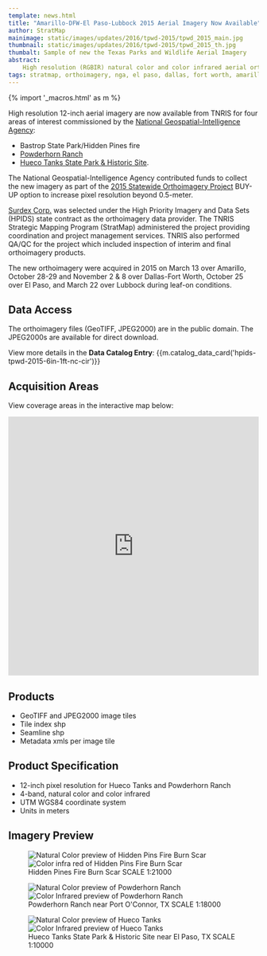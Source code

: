 ```yaml
---
template: news.html
title: "Amarillo-DFW-El Paso-Lubbock 2015 Aerial Imagery Now Available"
author: StratMap
mainimage: static/images/updates/2016/tpwd-2015/tpwd_2015_main.jpg
thumbnail: static/images/updates/2016/tpwd-2015/tpwd_2015_th.jpg
thumbalt: Sample of new the Texas Parks and Wildlife Aerial Imagery
abstract:
    High resolution (RGBIR) natural color and color infrared aerial orthoimagery are now available from TNRIS for four urban areas.
tags: stratmap, orthoimagery, nga, el paso, dallas, fort worth, amarillo, lubbock
---
```


{% import '_macros.html' as m %}

High resolution 12-inch aerial imagery are now available from TNRIS for four areas of interest commissioned by the [National Geospatial-Intelligence Agency](https://www.nga.mil/Pages/Default.aspx): 
- Bastrop State Park/Hidden Pines fire
- [Powderhorn Ranch](http://tpwd.texas.gov/newsmedia/releases/?req=20140821a)
- [Hueco Tanks State Park & Historic Site](http://tpwd.texas.gov/state-parks/hueco-tanks). 

The National Geospatial-Intelligence Agency contributed funds to collect the new imagery as part of the [2015 Statewide Orthoimagery Project](https://tnris.org/2015-statewide-orthoimagery-project/) BUY-UP option to increase pixel resolution beyond 0.5-meter.

[Surdex Corp.](https://www.surdex.net) was selected under the High Priority Imagery and Data Sets (HPIDS) state contract as the orthoimagery data provider. The TNRIS Strategic Mapping Program (StratMap) administered the project providing coordination and project management services. TNRIS also performed QA/QC for the project which included inspection of interim and final orthoimagery products.

The new orthoimagery were acquired in 2015 on March 13 over Amarillo, October 28-29 and November 2 & 8 over Dallas-Fort Worth, October 25 over El Paso, and March 22 over Lubbock during leaf-on conditions.

## Data Access

The orthoimagery files (GeoTIFF, JPEG2000) are in the public domain. The JPEG2000s are available for direct download.

View more details in the **Data Catalog Entry**:
{{m.catalog_data_card('hpids-tpwd-2015-6in-1ft-nc-cir')}}

## Acquisition Areas
View coverage areas in the interactive map below:

<iframe width="100%" height="520" frameborder="0" src="https://tnris.cartodb.com/viz/dd5ba2c6-df05-11e5-90a3-0ea31932ec1d/embed_map" allowfullscreen webkitallowfullscreen mozallowfullscreen oallowfullscreen msallowfullscreen></iframe>

## Products

- GeoTIFF and JPEG2000 image tiles
- Tile index shp
- Seamline shp
- Metadata xmls per image tile

## Product Specification

- 12-inch pixel resolution for Hueco Tanks and Powderhorn Ranch
- 4-band, natural color and color infrared
- UTM WGS84 coordinate system 
- Units in meters

## Imagery Preview

<figure class="data-preview">
<div id="imageCompare1" class='twentytwenty-container natural-color-infrared'>
  <img class="img-responsive" src="{{m.link('static/images/updates/2016/tpwd-2015/tpwd15_burnscar_nc_1to21000_20151119.jpg')}}" alt="Natural Color preview of Hidden Pins Fire Burn Scar">
  <img class="img-responsive" src="{{m.link('static/images/updates/2016/tpwd-2015/tpwd15_burnscar_cir_1to21000_20151119.jpg')}}" alt="Color infra red of Hidden Pins Fire Burn Scar">
</div>
<figcaption>Hidden Pines Fire Burn Scar  SCALE 1:21000</figcaption>
</figure>

<figure class="data-preview">
<div id="imageCompare1" class='twentytwenty-container natural-color-infrared'>
  <img class="img-responsive" src="{{m.link('static/images/updates/2016/tpwd-2015/tpwd15_powderhornranch_nc_1to18000_20151028.jpg')}}" alt="Natural Color preview of Powderhorn Ranch">
  <img class="img-responsive" src="{{m.link('static/images/updates/2016/tpwd-2015/tpwd15_powderhornranch_cir_1to18000_20151028.jpg')}}" alt="Color Infrared preview of Powderhorn Ranch">
</div>
<figcaption>Powderhorn Ranch near Port O'Connor, TX  SCALE 1:18000</figcaption>
</figure>

<figure class="data-preview">
<div id="imageCompare1" class='twentytwenty-container natural-color-infrared'>
  <img class="img-responsive" src="{{m.link('static/images/updates/2016/tpwd-2015/tpwd15_huecotankssp_nc_1to10000_20150425.jpg')}}" alt="Natural Color preview of Hueco Tanks">
  <img class="img-responsive" src="{{m.link('static/images/updates/2016/tpwd-2015/tpwd15_huecotankssp_cir_1to10000_20150425.jpg')}}" alt="Color Infrared preview of Hueco Tanks">
</div>
<figcaption>Hueco Tanks State Park & Historic Site near El Paso, TX  SCALE 1:10000</figcaption>
</figure>
